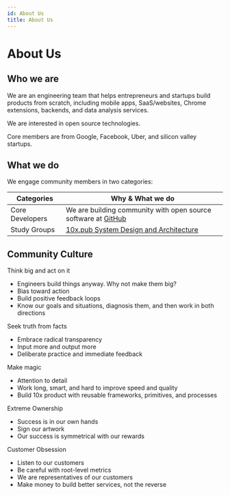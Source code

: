 ```yaml
---
id: About Us
title: About Us
---
```


# About Us

## Who we are

We are an engineering team that helps entrepreneurs and startups build products from scratch, including mobile apps,
SaaS/websites, Chrome extensions, backends, and data analysis services.

We are interested in open source technologies.

Core members are from Google, Facebook, Uber, and silicon valley startups.


## What we do

We engage community members in two categories:

| Categories | Why & What we do |
| --- | --- |
| Core Developers | We are building community with open source software at [GitHub](https://github.com/stargately)  |
| Study Groups | [10x.pub System Design and Architecture](https://github.com/puncsky/system-design-and-architecture) |

## Community Culture

Think big and act on it
* Engineers build things anyway. Why not make them big?
* Bias toward action
* Build positive feedback loops
* Know our goals and situations, diagnosis them, and then work in both directions

Seek truth from facts
* Embrace radical transparency
* Input more and output more
* Deliberate practice and immediate feedback

Make magic
* Attention to detail
* Work long, smart, and hard to improve speed and quality
* Build 10x product with reusable frameworks, primitives, and processes

Extreme Ownership
* Success is in our own hands
* Sign our artwork
* Our success is symmetrical with our rewards

Customer Obsession
* Listen to our customers
* Be careful with root-level metrics
* We are representatives of our customers
* Make money to build better services, not the reverse


